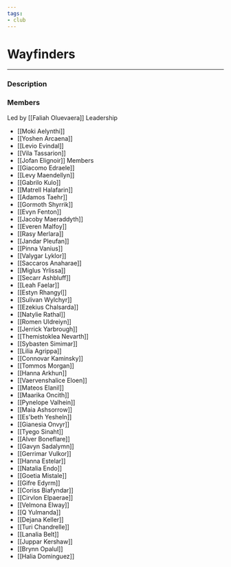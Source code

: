 ```yaml
---
tags:
- club
---
```

# Wayfinders
---
### Description

### Members
Led by [[Faliah Oluevaera]]
Leadership
- [[Moki Aelynthi]]
- [[Yoshen Arcaena]]
- [[Levio Evindal]]
- [[Vila Tassarion]]
- [[Jofan Elignoir]]
Members
- [[Giacomo Edraele]]
- [[Levy Maendellyn]]
- [[Gabrilo Kulo]]
- [[Matrell Halafarin]]
- [[Adamos Taehr]]
- [[Gormoth Shyrrik]]
- [[Evyn Fenton]]
- [[Jacoby Maeraddyth]]
- [[Everen Malfoy]]
- [[Rasy Merlara]]
- [[Jandar Pleufan]]
- [[Pinna Vanius]]
- [[Valygar Lyklor]]
- [[Saccaros Anaharae]]
- [[Miglus Yrlissa]]
- [[Secarr Ashbluff]]
- [[Leah Faelar]]
- [[Estyn Rhangyl]]
- [[Sulivan Wylchyr]]
- [[Ezekius Chalsarda]]
- [[Natylie Rathal]]
- [[Romen Uldreiyn]]
- [[Jerrick Yarbrough]]
- [[Themistoklea Nevarth]]
- [[Sybasten Simimar]]
- [[Lilia Agrippa]]
- [[Connovar Kaminsky]]
- [[Tommos Morgan]]
- [[Hanna Arkhun]]
- [[Vaervenshalice Eloen]]
- [[Mateos Elanil]]
- [[Maarika Oncith]]
- [[Pynelope Valhein]]
- [[Maia Ashsorrow]]
- [[Es'beth Yesheln]]
- [[Gianesia Onvyr]]
- [[Tyego Sinaht]]
- [[Alver Boneflare]]
- [[Gavyn Sadalymn]]
- [[Gerrimar Vulkor]]
- [[Hanna Estelar]]
- [[Natalia Endo]]
- [[Goetia Mistale]]
- [[Gifre Edyrm]]
- [[Coriss Biafyndar]]
- [[Cirvlon Elpaerae]]
- [[Velmona Elway]]
- [[Q Yulmanda]]
- [[Dejana Keller]]
- [[Turi Chandrelle]]
- [[Lanalia Belt]]
- [[Juppar Kershaw]]
- [[Brynn Opalul]]
- [[Halia Dominguez]]